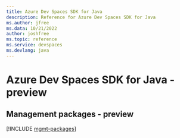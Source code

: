 ```yaml
---
title: Azure Dev Spaces SDK for Java
description: Reference for Azure Dev Spaces SDK for Java
ms.author: jfree
ms.data: 10/21/2022
author: joshfree
ms.topic: reference
ms.service: devspaces
ms.devlang: java
---
```

# Azure Dev Spaces SDK for Java - preview

## Management packages - preview
[!INCLUDE [mgmt-packages](dev-spaces-mgmt-index.md)]
